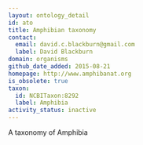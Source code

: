 ```yaml
---
layout: ontology_detail
id: ato
title: Amphibian taxonomy
contact:
  email: david.c.blackburn@gmail.com
  label: David Blackburn
domain: organisms
github_date_added: 2015-08-21
homepage: http://www.amphibanat.org
is_obsolete: true
taxon:
  id: NCBITaxon:8292
  label: Amphibia
activity_status: inactive
---
```


A taxonomy of Amphibia
